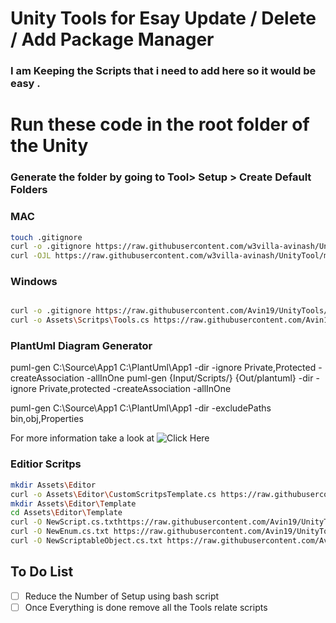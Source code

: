 # Unity Tools for Esay Update / Delete / Add Package Manager

### I am Keeping the Scripts that i need to  add here so it would be easy .


# Run these code in the root folder of the Unity 

### Generate the folder by going to Tool> Setup > Create Default Folders


### MAC 


```bash
touch .gitignore
curl -o .gitignore https://raw.githubusercontent.com/w3villa-avinash/UnityTool/main/.gitignore
curl -OJL https://raw.githubusercontent.com/w3villa-avinash/UnityTool/main/Tools.cs


```
### Windows 

```bash

curl -o .gitignore https://raw.githubusercontent.com/Avin19/UnityTools/main/.gitignore
curl -o Assets\Scritps\Tools.cs https://raw.githubusercontent.com/Avin19/UnityTools/main/Tools.cs 
```


### PlantUml Diagram Generator 

puml-gen C:\Source\App1 C:\PlantUml\App1 -dir -ignore Private,Protected -createAssociation -allInOne
puml-gen {Input/Scripts/} {Out/plantuml} -dir -ignore Private,protected -createAssociation -allInOne 


puml-gen C:\Source\App1 C:\PlantUml\App1 -dir -excludePaths bin,obj,Properties


For more information take a look at 
![Click Here](https://github.com/pierre3/PlantUmlClassDiagramGenerator)



### Editior Scritps 

```bash 
mkdir Assets\Editor
curl -o Assets\Editor\CustomScritpsTemplate.cs https://raw.githubusercontent.com/Avin19/UnityTools/main/CustomScriptsTemplate.cs
mkdir Assets\Editor\Template
cd Assets\Editor\Template 
curl -O NewScript.cs.txthttps://raw.githubusercontent.com/Avin19/UnityTools/main/Template/NewScript.cs.txt 
curl -O NewEnum.cs.txt https://raw.githubusercontent.com/Avin19/UnityTools/main/Template/NewEnum.cs.Txt
curl -O NewScriptableObject.cs.txt https://raw.githubusercontent.com/Avin19/UnityTools/main/Template/NewScriptableObject.cs.txt

```


## To Do List 

- [ ] Reduce the Number of Setup using bash script 
- [ ] Once Everything is done remove all the Tools relate scripts 
